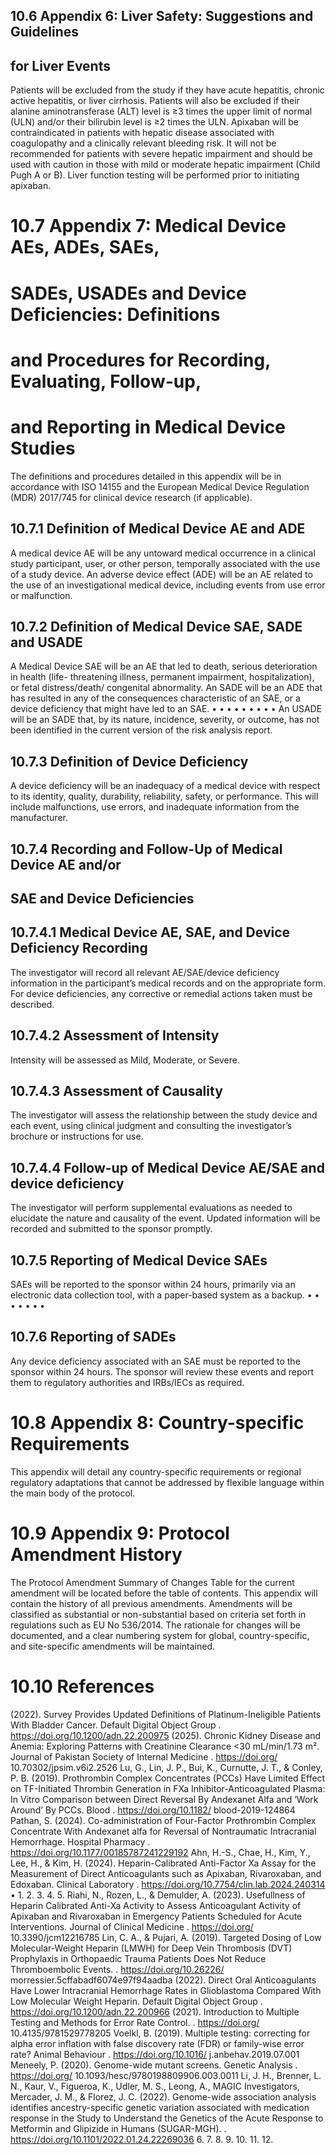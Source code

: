 ## 10.6 Appendix 6: Liver Safety: Suggestions and Guidelines

## for Liver Events
Patients will be excluded from the study if they have acute hepatitis, chronic active hepatitis,
or liver cirrhosis.
Patients will also be excluded if their alanine aminotransferase (ALT) level is ≥3 times the
upper limit of normal (ULN) and/or their bilirubin level is ≥2 times the ULN.
Apixaban will be contraindicated in patients with hepatic disease associated with
coagulopathy and a clinically relevant bleeding risk. It will not be recommended for patients
with severe hepatic impairment and should be used with caution in those with mild or
moderate hepatic impairment (Child Pugh A or B).
Liver function testing will be performed prior to initiating apixaban.
# 10.7 Appendix 7: Medical Device AEs, ADEs, SAEs,
# SADEs, USADEs and Device Deficiencies: Definitions
# and Procedures for Recording, Evaluating, Follow-up,
# and Reporting in Medical Device Studies
The definitions and procedures detailed in this appendix will be in accordance with ISO
14155 and the European Medical Device Regulation (MDR) 2017/745 for clinical device
research (if applicable).
## 10.7.1 Definition of Medical Device AE and ADE
A medical device AE will be any untoward medical occurrence in a clinical study participant,
user, or other person, temporally associated with the use of a study device.
An adverse device effect (ADE) will be an AE related to the use of an investigational
medical device, including events from use error or malfunction.
## 10.7.2 Definition of Medical Device SAE, SADE and USADE
A Medical Device SAE will be an AE that led to death, serious deterioration in health (life-
threatening illness, permanent impairment, hospitalization), or fetal distress/death/
congenital abnormality.
An SADE will be an ADE that has resulted in any of the consequences characteristic of an
SAE, or a device deficiency that might have led to an SAE.
•
•
•
•
•
•
•
•
•
An USADE will be an SADE that, by its nature, incidence, severity, or outcome, has not
been identified in the current version of the risk analysis report.
## 10.7.3 Definition of Device Deficiency
A device deficiency will be an inadequacy of a medical device with respect to its identity,
quality, durability, reliability, safety, or performance. This will include malfunctions, use
errors, and inadequate information from the manufacturer.
## 10.7.4 Recording and Follow-Up of Medical Device AE and/or
## SAE and Device Deficiencies
## 10.7.4.1 Medical Device AE, SAE, and Device Deficiency Recording
The investigator will record all relevant AE/SAE/device deficiency information in the
participant’s medical records and on the appropriate form. For device deficiencies, any
corrective or remedial actions taken must be described.
## 10.7.4.2 Assessment of Intensity
Intensity will be assessed as Mild, Moderate, or Severe.
## 10.7.4.3 Assessment of Causality
The investigator will assess the relationship between the study device and each event,
using clinical judgment and consulting the investigator’s brochure or instructions for use.
## 10.7.4.4 Follow-up of Medical Device AE/SAE and device deficiency
The investigator will perform supplemental evaluations as needed to elucidate the nature
and causality of the event. Updated information will be recorded and submitted to the
sponsor promptly.
## 10.7.5 Reporting of Medical Device SAEs
SAEs will be reported to the sponsor within 24 hours, primarily via an electronic data
collection tool, with a paper-based system as a backup.
•
•
•
•
•
•
•
## 10.7.6 Reporting of SADEs
Any device deficiency associated with an SAE must be reported to the sponsor within 24
hours. The sponsor will review these events and report them to regulatory authorities and
IRBs/IECs as required.
# 10.8 Appendix 8: Country-specific Requirements
This appendix will detail any country-specific requirements or regional regulatory adaptations
that cannot be addressed by flexible language within the main body of the protocol.
# 10.9 Appendix 9: Protocol Amendment History
The Protocol Amendment Summary of Changes Table for the current amendment will be located
before the table of contents. This appendix will contain the history of all previous amendments.
Amendments will be classified as substantial or non-substantial based on criteria set forth in
regulations such as EU No 536/2014. The rationale for changes will be documented, and a clear
numbering system for global, country-specific, and site-specific amendments will be maintained.
# 10.10 References
(2022). Survey Provides Updated Definitions of Platinum-Ineligible Patients With Bladder
Cancer.
Default Digital Object Group
. https://doi.org/10.1200/adn.22.200975
(2025). Chronic Kidney Disease and Anemia: Exploring Patterns with Creatinine Clearance
<30 mL/min/1.73 m².
Journal of Pakistan Society of Internal Medicine
. https://doi.org/
10.70302/jpsim.v6i2.2526
Lu, G., Lin, J. P., Bui, K., Curnutte, J. T., & Conley, P. B. (2019). Prothrombin Complex
Concentrates (PCCs) Have Limited Effect on TF-Initiated Thrombin Generation in FXa
Inhibitor-Anticoagulated Plasma: In Vitro Comparison between Direct Reversal By
Andexanet Alfa and ‘Work Around’ By PCCs.
Blood
. https://doi.org/10.1182/
blood-2019-124864
Pathan, S. (2024). Co-administration of Four-Factor Prothrombin Complex Concentrate
With Andexanet alfa for Reversal of Nontraumatic Intracranial Hemorrhage.
Hospital
Pharmacy
. https://doi.org/10.1177/00185787241229192
Ahn, H.-S., Chae, H., Kim, Y., Lee, H., & Kim, H. (2024). Heparin-Calibrated Anti-Factor Xa
Assay for the Measurement of Direct Anticoagulants such as Apixaban, Rivaroxaban, and
Edoxaban.
Clinical Laboratory
. https://doi.org/10.7754/clin.lab.2024.240314
•
1.
2.
3.
4.
5.
Riahi, N., Rozen, L., & Demulder, A. (2023). Usefullness of Heparin Calibrated Anti-Xa
Activity to Assess Anticoagulant Activity of Apixaban and Rivaroxaban in Emergency
Patients Scheduled for Acute Interventions.
Journal of Clinical Medicine
. https://doi.org/
10.3390/jcm12216785
Lin, C. A., & Pujari, A. (2019). Targeted Dosing of Low Molecular-Weight Heparin (LMWH)
for Deep Vein Thrombosis (DVT) Prophylaxis in Orthopaedic Trauma Patients Does Not
Reduce Thromboembolic Events. . https://doi.org/10.26226/
morressier.5cffabadf6074e97f94aadba
(2022). Direct Oral Anticoagulants Have Lower Intracranial Hemorrhage Rates in
Glioblastoma Compared With Low Molecular Weight Heparin.
Default Digital Object Group
.
https://doi.org/10.1200/adn.22.200966
(2021). Introduction to Multiple Testing and Methods for Error Rate Control. . https://doi.org/
10.4135/9781529778205
Voelkl, B. (2019). Multiple testing: correcting for alpha error inflation with false discovery
rate (FDR) or family-wise error rate?
Animal Behaviour
. https://doi.org/10.1016/
j.anbehav.2019.07.001
Meneely, P. (2020). Genome-wide mutant screens.
Genetic Analysis
. https://doi.org/
10.1093/hesc/9780198809906.003.0011
Li, J. H., Brenner, L. N., Kaur, V., Figueroa, K., Udler, M. S., Leong, A., MAGIC
Investigators, Mercader, J. M., & Florez, J. C. (2022). Genome-wide association analysis
identifies ancestry-specific genetic variation associated with medication response in the
Study to Understand the Genetics of the Acute Response to Metformin and Glipizide in
Humans (SUGAR-MGH). . https://doi.org/10.1101/2022.01.24.22269036
6.
7.
8.
9.
10.
11.
12.